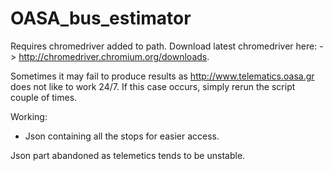 # OASA_bus_estimator


Requires chromedriver added to path.
Download latest chromedriver here: -> http://chromedriver.chromium.org/downloads.

Sometimes it may fail to produce results as http://www.telematics.oasa.gr does not like to work 24/7.
If this case occurs, simply rerun the script couple of times.

Working:
- Json containing all the stops for easier access.

Json part abandoned as telemetics tends to be unstable.
